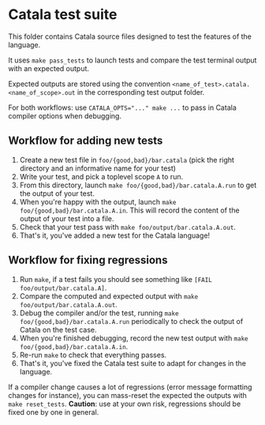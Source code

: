 # Catala test suite

This folder contains Catala source files designed to test the features of the 
language.

It uses `make pass_tests` to launch tests and compare the test terminal output
with an expected output.

Expected outputs are stored using the convention 
`<name_of_test>.catala.<name_of_scope>.out` in the corresponding test output folder.

For both workflows: use `CATALA_OPTS="..." make ...` to pass in Catala compiler
options when debugging.

## Workflow for adding new tests

1. Create a new test file in `foo/{good,bad}/bar.catala` (pick the right directory and 
   an informative name for your test)
2. Write your test, and pick a toplevel scope `A` to run.
3. From this directory, launch `make foo/{good,bad}/bar.catala.A.run` to get the output of
   your test.
4. When you're happy with the output, launch `make foo/{good,bad}/bar.catala.A.in`. This 
   will record the content of the output of your test into a file.
5. Check that your test pass with `make foo/output/bar.catala.A.out`.
6. That's it, you've added a new test for the Catala language!


## Workflow for fixing regressions

1. Run `make`, if a test fails you should see something like 
   `[FAIL foo/output/bar.catala.A]`.
2. Compare the computed and expected output with `make foo/output/bar.catala.A.out`.
3. Debug the compiler and/or the test, running `make foo/{good,bad}/bar.catala.A.run` 
   periodically to check the output of Catala on the test case.
4. When you're finished debugging, record the new test output with 
   `make foo/{good,bad}/bar.catala.A.in`.
5. Re-run `make` to check that everything passes.
6. That's it, you've fixed the Catala test suite to adapt for changes in the 
   language.

If a compiler change causes a lot of regressions (error message formatting changes
for instance), you can mass-reset the expected the outputs with `make reset_tests`.
**Caution**: use at your own risk, regressions should be fixed one by one in 
general.
